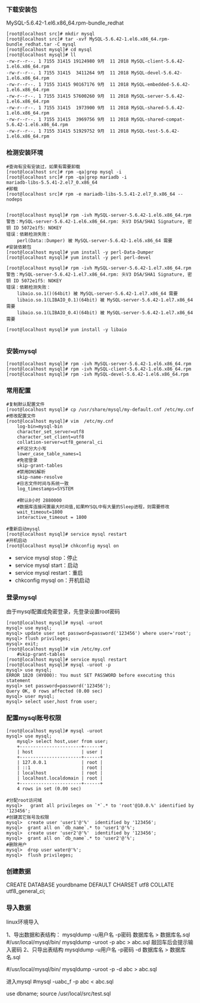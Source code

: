 ### 下载安装包
MySQL-5.6.42-1.el6.x86_64.rpm-bundle_redhat
```
[root@localhost src]# mkdir mysql
[root@localhost src]# tar -xvf MySQL-5.6.42-1.el6.x86_64.rpm-bundle_redhat.tar -C mysql
[root@localhost mysql]# cd mysql
[root@localhost mysql]# ll
-rw-r--r--. 1 7155 31415 19124980 9月  11 2018 MySQL-client-5.6.42-1.el6.x86_64.rpm
-rw-r--r--. 1 7155 31415  3411264 9月  11 2018 MySQL-devel-5.6.42-1.el6.x86_64.rpm
-rw-r--r--. 1 7155 31415 90167176 9月  11 2018 MySQL-embedded-5.6.42-1.el6.x86_64.rpm
-rw-r--r--. 1 7155 31415 57600260 9月  11 2018 MySQL-server-5.6.42-1.el6.x86_64.rpm
-rw-r--r--. 1 7155 31415  1973900 9月  11 2018 MySQL-shared-5.6.42-1.el6.x86_64.rpm
-rw-r--r--. 1 7155 31415  3969756 9月  11 2018 MySQL-shared-compat-5.6.42-1.el6.x86_64.rpm
-rw-r--r--. 1 7155 31415 51929752 9月  11 2018 MySQL-test-5.6.42-1.el6.x86_64.rpm
```
### 检测安装环境
```
#查询有没有安装过，如果有需要卸载
[root@localhost src]# rpm -qa|grep mysql -i
[root@localhost src]# rpm -qa|grep mariadb -i
mariadb-libs-5.5.41-2.el7_0.x86_64
#卸载
[root@localhost src]# rpm -e mariadb-libs-5.5.41-2.el7_0.x86_64 --nodeps


[root@localhost mysql]# rpm -ivh MySQL-server-5.6.42-1.el6.x86_64.rpm 
警告：MySQL-server-5.6.42-1.el6.x86_64.rpm: 头V3 DSA/SHA1 Signature, 密钥 ID 5072e1f5: NOKEY
错误：依赖检测失败：
	perl(Data::Dumper) 被 MySQL-server-5.6.42-1.el6.x86_64 需要
#安装依赖包
[root@localhost mysql]# yum install -y perl-Data-Dumper
[root@localhost mysql]# yum install -y perl perl-devel

[root@localhost mysql]# rpm -ivh MySQL-server-5.6.42-1.el7.x86_64.rpm 
警告：MySQL-server-5.6.42-1.el7.x86_64.rpm: 头V3 DSA/SHA1 Signature, 密钥 ID 5072e1f5: NOKEY
错误：依赖检测失败：
	libaio.so.1()(64bit) 被 MySQL-server-5.6.42-1.el7.x86_64 需要
	libaio.so.1(LIBAIO_0.1)(64bit) 被 MySQL-server-5.6.42-1.el7.x86_64 需要
	libaio.so.1(LIBAIO_0.4)(64bit) 被 MySQL-server-5.6.42-1.el7.x86_64 需要

[root@localhost mysql]# yum install -y libaio


```
### 安装mysql
```
[root@localhost mysql]# rpm -ivh MySQL-server-5.6.42-1.el6.x86_64.rpm 
[root@localhost mysql]# rpm -ivh MySQL-client-5.6.42-1.el6.x86_64.rpm 
[root@localhost mysql]# rpm -ivh MySQL-devel-5.6.42-1.el6.x86_64.rpm 
```

### 常用配置
```
#复制默认配置文件
[root@localhost mysql]# cp /usr/share/mysql/my-default.cnf /etc/my.cnf
#修改配置文件
[root@localhost mysql]# vim  /etc/my.cnf
    log-bin=mysql-bin
    character_set_server=utf8
    character_set_client=utf8
    collation-server=utf8_general_ci
    #不区分大小写
    lower_case_table_names=1
    #免密登录
    skip-grant-tables
    #禁用DNS解析
    skip-name-resolve
    #日志文件时间与系统一致
    log_timestamps=SYSTEM

    #默认8小时 2880000
    #数据库连接闲置最大时间值,如果MYSQL中有大量的Sleep进程，则需要修改
    wait_timeout=1800
    interactive_timeout = 1800
        
#重新启动mysql
[root@localhost mysql]# service mysql restart
#开机启动
[root@localhost mysql]# chkconfig mysql on
```

* service mysql stop：停止
* service mysql start：启动
* service mysql restart：重启
* chkconfig mysql on：开机启动


### 登录mysql
由于mysql配置成免密登录，先登录设置root密码
```
[root@localhost mysql]# mysql -uroot
mysql> use mysql; 
mysql> update user set password=password('123456') where user='root'; 
mysql> flush privileges;
mysql> exit;
[root@localhost mysql]# vim /etc/my.cnf
    #skip-grant-tables
[root@localhost mysql]# service mysql restart
[root@localhost mysql]# mysql -uroot -p
mysql> use mysql;
ERROR 1820 (HY000): You must SET PASSWORD before executing this statement
mysql> set password=password('123456');
Query OK, 0 rows affected (0.00 sec)
mysql> user mysql;
mysql> select user,host from user;
```

### 配置mysql账号权限
```
[root@localhost mysql]# mysql -uroot
mysql> use mysql; 
    mysql> select host,user from user;
    +-----------------------+------+
    | host                  | user |
    +-----------------------+------+
    | 127.0.0.1             | root |
    | ::1                   | root |
    | localhost             | root |
    | localhost.localdomain | root |
    +-----------------------+------+
    4 rows in set (0.00 sec)

#分配root访问域
mysql>   grant all privileges on `*`.* to 'root'@10.0.%' identified by '123456';  
#创建其它账号及权限
mysql>  create user 'user1'@'%'  identified by '123456';
mysql>  grant all on `db_name`.* to 'user1'@'%';
mysql>  create user 'user2'@'%'  identified by '123456';
mysql>  grant all on `db_name`.* to 'user2'@'%';
#删除用户
mysql>  drop user water@'%';
mysql>  flush privileges;

```




### 创建数据

CREATE DATABASE  yourdbname DEFAULT CHARSET utf8 COLLATE utf8_general_ci;

### 导入数据

linux环境导入

1、导出数据和表结构：
mysqldump -u用户名 -p密码 数据库名 > 数据库名.sql
#/usr/local/mysql/bin/ mysqldump -uroot -p abc > abc.sql
敲回车后会提示输入密码
2、只导出表结构
mysqldump -u用户名 -p密码 -d 数据库名 > 数据库名.sql

#/usr/local/mysql/bin/ mysqldump -uroot -p -d abc > abc.sql

进入mysql
#mysql -uabc_f -p abc < abc.sql

use dbname;
source /usr/local/src/test.sql